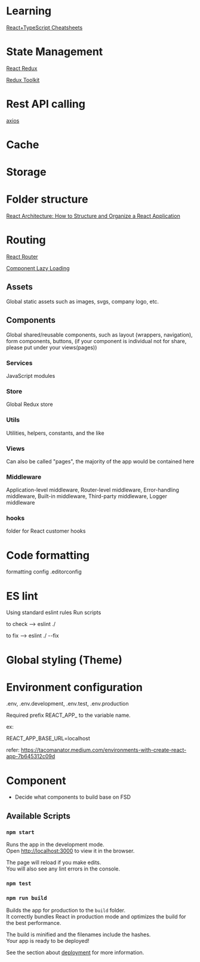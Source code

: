 # Learning

[React+TypeScript Cheatsheets](https://github.com/typescript-cheatsheets/react)

# State Management

[React Redux](https://react-redux.js.org/introduction/getting-started)

[Redux Toolkit](https://redux-toolkit.js.org/)

# Rest API calling

[axios](https://github.com/axios/axios)

# Cache

# Storage

# Folder structure

[React Architecture: How to Structure and Organize a React Application](https://www.taniarascia.com/react-architecture-directory-structure/)

# Routing

[React Router](https://reactrouter.com/web/guides/quick-start)

[Component Lazy Loading](https://reactjs.org/docs/code-splitting.html#route-based-code-splitting)

## Assets

Global static assets such as images, svgs, company logo, etc.

## Components

Global shared/reusable components, such as layout (wrappers, navigation), form components, buttons, (if your component
is individual not for share, please put under your views(pages))

### Services

JavaScript modules

### Store

Global Redux store

### Utils

Utilities, helpers, constants, and the like

### Views

Can also be called "pages", the majority of the app would be contained here

### Middleware

Application-level middleware, Router-level middleware, Error-handling middleware, Built-in middleware, Third-party
middleware, Logger middleware

### hooks

folder for React customer hooks

# Code formatting

formatting config .editorconfig

# ES lint

Using standard eslint rules Run scripts

to check --> eslint ./

to fix --> eslint ./ --fix

# Global styling (Theme)

# Environment configuration
.env, .env.development, .env.test, .env.production

Required prefix REACT_APP_ to the variable name.

ex:

REACT_APP_BASE_URL=localhost


refer: https://tacomanator.medium.com/environments-with-create-react-app-7b645312c09d
# Component

- Decide what components to build base on FSD

## Available Scripts

### `npm start`

Runs the app in the development mode.\
Open [http://localhost:3000](http://localhost:3000) to view it in the browser.

The page will reload if you make edits.\
You will also see any lint errors in the console.

### `npm test`

### `npm run build`

Builds the app for production to the `build` folder.\
It correctly bundles React in production mode and optimizes the build for the best performance.

The build is minified and the filenames include the hashes.\
Your app is ready to be deployed!

See the section about [deployment](https://facebook.github.io/create-react-app/docs/deployment) for more information.
